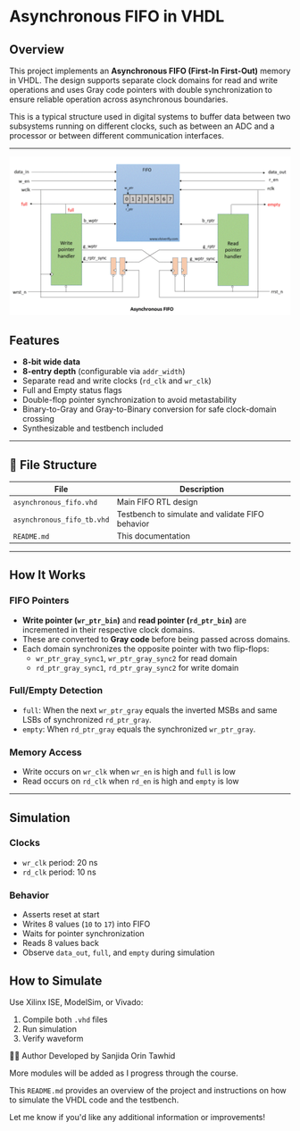 # Asynchronous FIFO in VHDL

## Overview
This project implements an **Asynchronous FIFO (First-In First-Out)** memory in VHDL. The design supports separate clock domains for read and write operations and uses Gray code pointers with double synchronization to ensure reliable operation across asynchronous boundaries.

This is a typical structure used in digital systems to buffer data between two subsystems running on different clocks, such as between an ADC and a processor or between different communication interfaces.

---
![FIFO Architecture](images/asynchronous-fifo.png)

## Features

- **8-bit wide data**
- **8-entry depth** (configurable via `addr_width`)
- Separate read and write clocks (`rd_clk` and `wr_clk`)
- Full and Empty status flags
- Double-flop pointer synchronization to avoid metastability
- Binary-to-Gray and Gray-to-Binary conversion for safe clock-domain crossing
- Synthesizable and testbench included

---

## 📁 File Structure

| File                        | Description                                      |
|---------------------------- |--------------------------------------------------|
| `asynchronous_fifo.vhd`     | Main FIFO RTL design                             |
| `asynchronous_fifo_tb.vhd`  | Testbench to simulate and validate FIFO behavior |
| `README.md`                 | This documentation                               |

---

## How It Works

### FIFO Pointers

- **Write pointer (`wr_ptr_bin`)** and **read pointer (`rd_ptr_bin`)** are incremented in their respective clock domains.
- These are converted to **Gray code** before being passed across domains.
- Each domain synchronizes the opposite pointer with two flip-flops:
  - `wr_ptr_gray_sync1`, `wr_ptr_gray_sync2` for read domain
  - `rd_ptr_gray_sync1`, `rd_ptr_gray_sync2` for write domain

### Full/Empty Detection

- `full`: When the next `wr_ptr_gray` equals the inverted MSBs and same LSBs of synchronized `rd_ptr_gray`.
- `empty`: When `rd_ptr_gray` equals the synchronized `wr_ptr_gray`.

### Memory Access

- Write occurs on `wr_clk` when `wr_en` is high and `full` is low
- Read occurs on `rd_clk` when `rd_en` is high and `empty` is low

---

## Simulation

### Clocks

- `wr_clk` period: 20 ns
- `rd_clk` period: 10 ns

### Behavior

- Asserts reset at start
- Writes 8 values (`10` to `17`) into FIFO
- Waits for pointer synchronization
- Reads 8 values back
- Observe `data_out`, `full`, and `empty` during simulation


## How to Simulate
Use Xilinx ISE, ModelSim, or Vivado:
1. Compile both `.vhd` files
2. Run simulation
3. Verify waveform


🙋‍♀️ Author Developed by Sanjida Orin Tawhid

More modules will be added as I progress through the course.

This `README.md` provides an overview of the project and instructions on how to simulate the VHDL code and the testbench. 

Let me know if you'd like any additional information or improvements!
